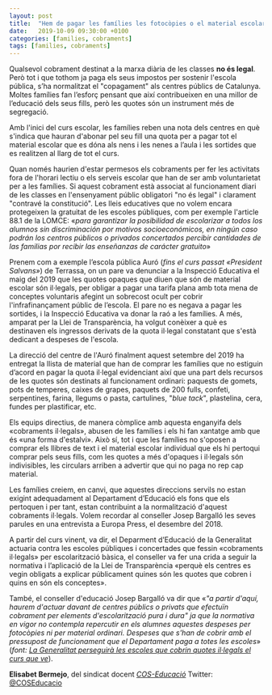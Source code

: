 ```yaml
---
layout: post
title:  "Hem de pagar les famílies les fotocòpies o el material escolar?"
date:   2019-10-09 09:30:00 +0100
categories: [families, cobraments]
tags: [families, cobraments]
---
```


Qualsevol cobrament destinat a la marxa diària de les classes **no és legal**. Però tot i que tothom ja paga els seus impostos per sostenir l'escola pública, s’ha normalitzat el "copagament" als centres públics de Catalunya. Moltes famílies fan l’esforç pensant que així contribueixen en una millor de l’educació dels seus fills, però les quotes són un instrument més de segregació.

Amb l'inici del curs escolar, les famílies reben una nota dels centres en què s'indica que hauran d'abonar pel seu fill una quota per a pagar tot el material escolar que es dóna als nens i les nenes a l’aula i les sortides que es realitzen al llarg de tot el curs.

Quan només haurien d'estar permesos els cobraments per fer les activitats fora de l'horari lectiu o els serveis escolar que han de ser amb voluntarietat per a les famílies. Si aquest cobrament està associat al funcionament diari de les classes en l'ensenyament públic obligatori "no és legal" i clarament "contravé la constitució". Les lleis educatives que no volem encara protegeixen la gratuitat de les escoles públiques, com per exemple l'article 88.1 de la LOMCE: «*para garantizar la posibilidad de escolarizar a todos los alumnos sin discriminación por motivos socioeconómicos, en ningún caso podrán los centros públicos o privados concertados percibir cantidades de las familias por recibir las enseñanzas de carácter gratuito*»

Prenem com a exemple l’escola pública Auró (*fins el curs passat «President Salvans»*) de Terrassa, on un pare va denunciar a la Inspecció Educativa el maig del 2019 que les quotes opaques que diuen que són de material escolar són il·legals, per obligar a pagar una tarifa plana amb tota mena de conceptes voluntaris afegint un sobrecost ocult per cobrir l'infrafinançament públic de l’escola. El pare no es negava a pagar les sortides, i la Inspecció Educativa va donar la raó a les famílies. A més, amparat per la Llei de Transparència, ha volgut conèixer a què es destinaven els ingressos derivats de la quota il·legal constatant que s'està dedicant a despeses de l'escola.

La direcció del centre de l'Auró finalment aquest setembre del 2019 ha entregat la llista de material que han de comprar les famílies que no estiguin d’acord en pagar la quota il·legal evidenciant així que una part dels recursos de les quotes són destinats al funcionament ordinari: paquests de gomets, pots de temperes, caixes de grapes, paquets de 200 fulls, confeti, serpentines, farina, llegums o pasta, cartulines, "*blue tack*", plastelina, cera, fundes per plastificar, etc.

Els equips directius, de manera còmplice amb aquesta enganyifa dels «cobraments il·legals», abusen de les famílies i els hi fan xantatge amb que és «una forma d'estalvi». Això sí, tot i que les famílies no s'oposen a comprar els llibres de text i el material escolar individual que els hi pertoqui comprar pels seus fills, com les quotes a més d'opaques i il·legals són indivisibles, les circulars arriben a advertir que qui no paga no rep cap material.

Les famílies creiem, en canvi, que aquestes direccions servils no estan exigint adequadament al Departament d’Educació els fons que els pertoquen i per tant, estan contribuint a la normalització d'aquest cobraments il·legals. Volem recordar al conseller Josep Bargalló les seves parules en una entrevista a Europa Press, el desembre del 2018.

A partir del curs vinent, va dir, el Deparment d’Educació de la Generalitat actuaria contra les escoles públiques i concertades que fessin «cobraments il·legals» per escolarització bàsica, el conseller va fer una crida a seguir la normativa i l’aplicació de la Llei de Transparència «perquè els centres es vegin obligats a explicar públicament quines són les quotes que cobren i quins en són els conceptes».

També, el conseller d'educació Josep Bargalló va dir que «*"a partir d'aquí, haurem d'actuar davant de centres públics o privats que efectuïn cobrament per elements d'escolarització pura i dura" ja que la normativa en vigor no contempla repercutir en els alumnes aquestes despeses per fotocòpies ni per material ordinari. Despeses que s'han de cobrir amb el pressupost de funcionament que el Departament paga a totes les escoles*» (*font: [La Generalitat perseguirà les escoles que cobrin quotes il·legals el curs que ve](https://cat.elpais.com/cat/2018/12/23/catalunya/1545582685_985914.html)*).

**Elisabet Bermejo**, del sindicat docent [*COS-Educació*](https://coseducacio.wordpress.com/)
Twitter: [@COSEducacio](https://twitter.com/coseducacio)